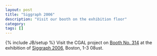 ```yaml
---
layout: post
title: "Siggraph 2006"
description: "Visit our booth on the exhibition floor"
category: 
tags: []
---
```

{% include JB/setup %}
Visit the CGAL project on <a href="http://esub.siggraph.org/cgi-bin/cgi/idEDetail.html&amp;CompanyID=1076">Booth No. 314</a> at the exhibition of <a href="http://www.siggraph.org/s2006/">Siggraph 2006</a>, Boston, 1-3 08ust.
